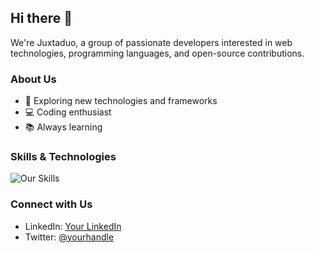 ## Hi there 👋

We're Juxtaduo, a group of passionate developers interested in web technologies, programming languages, and open-source contributions.

### About Us
- 🌟 Exploring new technologies and frameworks
- 💻 Coding enthusiast
- 📚 Always learning

### Skills & Technologies
![Our Skills](https://skillicons.dev/icons?i=javascript,typescript,python,java,html,css,react,nodejs,git,linux,docker&perline=10)

### Connect with Us
- LinkedIn: [Your LinkedIn](https://linkedin.com/in/yourprofile)
- Twitter: [@yourhandle](https://twitter.com/yourhandle)

<!-- Hidden comments for future updates -->
<!--
**Here are some ideas to get you started:**

🙋‍♀️ A short introduction - what is your organization all about?
🌈 Contribution guidelines - how can the community get involved?
👩‍💻 Useful resources - where can the community find your docs? Is there anything else the community should know?
🍿 Fun facts - what does your team eat for breakfast?
🧙 Remember, you can do mighty things with the power of [Markdown](https://docs.github.com/github/writing-on-github/getting-started-with-writing-and-formatting-on-github/basic-writing-and-formatting-syntax)
-->
